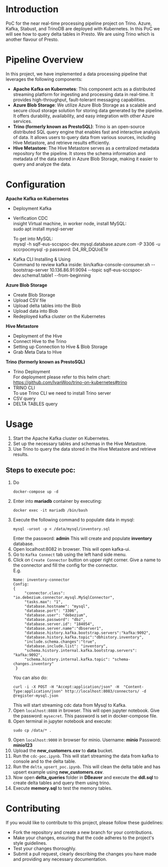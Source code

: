 # Introduction 
PoC for the near real-time processing pipeline project on Trino. Azure, Kafka, Stabust, and TrinoDB are deployed with Kubernetes. In this PoC we will see how to query delta tables in Presto. We are using Trino which is another flavour of Presto.

# Pipeline Overview
In this project, we have implemented a data processing pipeline that leverages the following components:
- **Apache Kafka on Kubernetes**: This component acts as a distributed streaming platform for ingesting and processing data in real-time. It provides high-throughput, fault-tolerant messaging capabilities.
- **Azure Blob Storage**: We utilize Azure Blob Storage as a scalable and secure cloud storage solution for storing data generated by the pipeline. It offers durability, availability, and easy integration with other Azure services.
- **Trino (formerly known as PrestoSQL)**: Trino is an open-source distributed SQL query engine that enables fast and interactive analysis of data. It allows users to query data from various sources, including Hive Metastore, and retrieve results efficiently.
- **Hive Metastore**: The Hive Metastore serves as a centralized metadata repository for the pipeline. It stores the schema information and metadata of the data stored in Azure Blob Storage, making it easier to query and analyze the data.

# Configuration
**Apache Kafka on Kubernetes**
  - Deployment Kafka
  - Verification CDC \
    insight Virtual machine, in worker node, install MySQL: \
    sudo apt install mysql-server

    To get into MySQL: \
    mysql -h sqlf-eus-sccspoc-dev.mysql.database.azure.com -P 3306 -u sccrpocmysql -p
    password:  D4_RR_DQUoE1ir

  - Kafka CLI Installing & Using \
    Command to review kafka inside:  bin/kafka-console-consumer.sh --bootstrap-server 10.136.86.91:9094 --topic sqlf-eus-sccspoc-dev.schema1.table1 --from-beginning
    
 **Azure Blob Storage**
   - Create Blob Storage
   - Upload CSV file
   - Upload delta tables into the Blob
   - Upload data into Blob
   - Redeployed kafka cluster on the Kubernetes
    
 **Hive Metastore**
   - Deployment of the Hive
   - Connect Hive to the Trino
   - Setting up Connection to Hive & Blob Storage
   - Grab Meta Data to Hive
    
 **Trino (formerly known as PrestoSQL)**
   - Trino Deployment \
     For deployment please refer to this helm chart: https://github.com/IvanWoo/trino-on-kubernetes#trino
   - TRINO CLI \
     To use Trino CLI we need to install Trino server
   - CSV query
   - DELTA TABLES query

# Usage
1. Start the Apache Kafka cluster on Kubernetes.
2. Set up the necessary tables and schemas in the Hive Metastore.
3. Use Trino to query the data stored in the Hive Metastore and retrieve results.

## Steps to execute poc:
1. Do 
   ```shell
   docker-compose up -d
   ```
2. Enter into **mariadb** container by executing: 
   ```shell
   docker exec -it mariadb /bin/bash
   ```
3. Execute the following command to populate data in mysql:
   ```shell
   mysql -uroot -p < /data/mysql/inventory.sql
   ```
   Enter the password: **admin**
    This will create and populate **inventory** database.
4. Open localhost:8082 in browser. This will open kafka-ui.
5. Go to `Kafka Connect` tab using the left hand side menu.
6. Click on `Create Connector` button on upper right corner. Give a name to the connector and fill the config for the connector.</br>
   E.g. 
   ```
   Name: inventory-connector
   Config: 
   {
        "connector.class": "io.debezium.connector.mysql.MySqlConnector",
        "tasks.max": "1",
        "database.hostname": "mysql",
        "database.port": "3306",
        "database.user": "debezium",
        "database.password": "dbz",
        "database.server.id": "184054",
        "database.server.name":"dbserver1",
        "database.history.kafka.bootstrap.servers":"kafka:9092",
        "database.history.kafka.topic":"dbhistory.inventory",
        "include.schema.changes":"true",
        "database.include.list": "inventory",
        "schema.history.internal.kafka.bootstrap.servers": "kafka:9092",
        "schema.history.internal.kafka.topic": "schema-changes.inventory"
    }
   ```
   You can also do:
   ```shell
   curl -i -X POST -H "Accept:application/json" -H  "Content-Type:application/json" http://localhost:8083/connectors/ -d @register-mysql.json
   ```
   This will start streaming cdc data from Mysql to Kafka.
7. Open `localhost:8888` in browser. This will open jupyter notebook. Give the password: `mysecret`. This password is set in docker-compose file.
8. Open terminal in jupyter notebook and execute:
    ```shell
    sudo cp /data/* .
    ```
9.  Open `localhost:9000` in browser for minio. Username: **minio** Password: **minio123**
10. Upload the **new_customers.csv** to **data** bucket.
11. Run the `cdc-poc.ipynb`. This will start streaming the data from kafka to console and to the delta table.
12. Run the `delta_upsert_poc.ipynb`. This will clean the delta table and has upsert example using **new_customers.csv**.
13. Now open **delta_queries** folder in **DBeaver** and execute the **ddl.sql** to create delta tables and query them using trino. 
14. Execute **memory.sql** to test the memory tables.

# Contributing
If you would like to contribute to this project, please follow these guidelines:
- Fork the repository and create a new branch for your contributions.
- Make your changes, ensuring that the code adheres to the project's style guidelines.
- Test your changes thoroughly.
- Submit a pull request, clearly describing the changes you have made and providing any necessary documentation.
